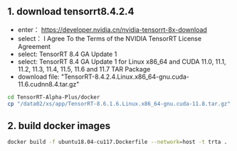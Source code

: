 ## 1. download tensorrt8.4.2.4
- enter： https://developer.nvidia.cn/nvidia-tensorrt-8x-download
- select： I Agree To the Terms of the NVIDIA TensorRT License Agreement
- select:   TensorRT 8.4 GA Update 1
- select:   TensorRT 8.4 GA Update 1 for Linux x86_64 and CUDA 11.0, 11.1, 11.2, 11.3, 11.4, 11.5, 11.6 and 11.7 TAR Package
- download file:  "TensorRT-8.4.2.4.Linux.x86_64-gnu.cuda-11.6.cudnn8.4.tar.gz"

```bash
cd TensorRT-Alpha-Plus/docker
cp "/data02/xs/app/TensorRT-8.6.1.6.Linux.x86_64-gnu.cuda-11.8.tar.gz" ./
```

## 2. build docker images
```bash
docker build -f ubuntu18.04-cu117.Dockerfile --network=host -t trta .
```